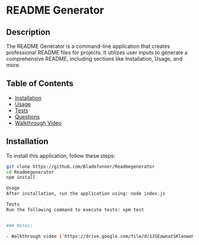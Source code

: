 # README Generator

## Description
The README Generator is a command-line application that creates professional README files for projects. It utilizes user inputs to generate a comprehensive README, including sections like Installation, Usage, and more.

## Table of Contents
- [Installation](#installation)
- [Usage](#usage)
- [Tests](#tests)
- [Questions](#questions)
- [Walkthrough Video](#walkthrough-video)

## Installation
To install this application, follow these steps:
```bash
git clone https://github.com/Blade7unner/Readmegenerator
cd Readmegenerator
npm install

Usage
After installation, run the application using: node index.js

Tests
Run the following command to execute tests: npm test 


### Notes:

- Walkthrough video (`https://drive.google.com/file/d/1JSEawnatSKlenwoGIHJBdqOuF899DdNb/view?usp=sharing`) 


